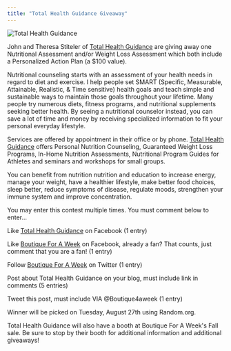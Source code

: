 ```yaml
---
title: "Total Health Guidance Giveaway"
---
```


![Total Health Guidance](/img/blog/image/totalhealthguidance.png)

John and Theresa Stiteler of [Total Health Guidance](http://www.totalhealthguidance.com/) are giving away one Nutritional Assessment and/or Weight Loss Assessment which both include a Personalized Action Plan (a $100 value).

Nutritional counseling starts with an assessment of your health needs in regard to diet and exercise. I help people set SMART (Specific, Measurable, Attainable, Realistic, & Time sensitive) health goals and teach simple and sustainable ways to maintain those goals throughout your lifetime. Many people try numerous diets, fitness programs, and nutritional supplements seeking better health. By seeing a nutritional counselor instead, you can save a lot of time and money by receiving specialized information to fit your personal everyday lifestyle.

Services are offered by appointment in their office or by phone. [Total Health Guidance](http://www.totalhealthguidance.com/) offers Personal Nutrition Counseling, Guaranteed Weight Loss Programs, In-Home Nutrition Assessments, Nutritional Program Guides for Athletes and seminars and workshops for small groups.

You can benefit from nutrition nutrition and education to increase energy, manage your weight, have a healthier lifestyle, make better food choices, sleep better, reduce symptoms of disease, regulate moods, strengthen your immune system and improve concentration.

You may enter this contest multiple times. You must comment below to enter...

Like [Total Health Guidance](https://www.facebook.com/pages/Total-Health-Guidance/223081407737468) on Facebook (1 entry)

Like [Boutique For A Week](https://www.facebook.com/BoutiqueForAWeek) on Facebook, already a fan? That counts, just comment that you are a fan! (1 entry)

Follow [Boutique For A Week](http://twitter.com/#!/Boutique4AWeek) on Twitter (1 entry)

Post about Total Health Guidance on your blog, must include link in comments (5 entries)

Tweet this post, must include VIA @Boutique4aweek (1 entry)

Winner will be picked on Tuesday, August 27th using Random.org.

Total Health Guidance will also have a booth at Boutique For A Week's Fall sale. Be sure to stop by their booth for additional information and additional giveaways!
